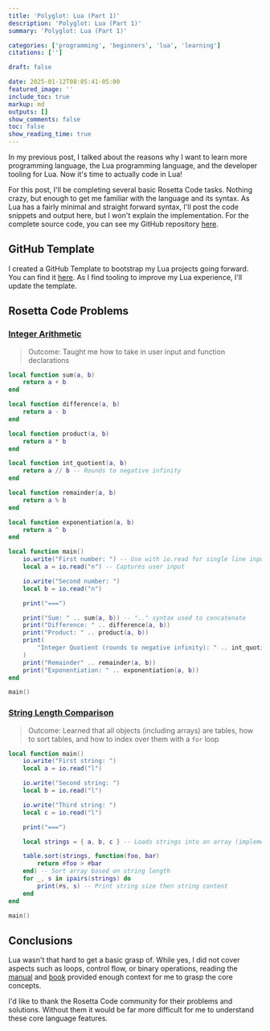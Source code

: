```yaml
---
title: 'Polyglot: Lua (Part 1)'
description: 'Polyglot: Lua (Part 1)'
summary: 'Polyglot: Lua (Part 1)'

categories: ['programming', 'beginners', 'lua', 'learning']
citations: ['']

draft: false

date: 2025-01-12T08:05:41-05:00
featured_image: ''
include_toc: true
markup: md
outputs: []
show_comments: false
toc: false
show_reading_time: true
---
```


In my previous post, I talked about the reasons why I want to learn more programming language, the Lua programming language, and the developer tooling for Lua. Now it's time to actually code in Lua!

For this post, I'll be completing several basic Rosetta Code tasks. Nothing crazy, but enough to get me familiar with the language and its syntax. As Lua has a fairly minimal and straight forward syntax, I'll post the code snippets and output here, but I won't explain the implementation. For the complete source code, you can see my GitHub repository [here](https://github.com/NicholasSynovic/example_lua).

## GitHub Template

I created a GitHub Template to bootstrap my Lua projects going forward. You can find it [here](https://github.com/NicholasSynovic/template_lua). As I find tooling to improve my Lua experience, I'll update the template.

## Rosetta Code Problems

### [Integer Arithmetic](https://rosettacode.org/wiki/Arithmetic/Integer)

> Outcome: Taught me how to take in user input and function declarations

```lua
local function sum(a, b)
    return a + b
end

local function difference(a, b)
    return a - b
end

local function product(a, b)
    return a * b
end

local function int_quotient(a, b)
    return a // b -- Rounds to negative infinity
end

local function remainder(a, b)
    return a % b
end

local function exponentiation(a, b)
    return a ^ b
end

local function main()
    io.write("First number: ") -- Use with io.read for single line input
    local a = io.read("n") -- Captures user input

    io.write("Second number: ")
    local b = io.read("n")

    print("===")

    print("Sum: " .. sum(a, b)) -- ".." syntax used to concatenate
    print("Difference: " .. difference(a, b))
    print("Product: " .. product(a, b))
    print(
        "Integer Quotient (rounds to negative infinity): " .. int_quotient(a, b)
    )
    print("Remainder" .. remainder(a, b))
    print("Exponentiation: " .. exponentiation(a, b))
end

main()
```

### [String Length Comparison](https://rosettacode.org/wiki/Compare_length_of_two_strings)

> Outcome: Learned that all objects (including arrays) are tables, how to sort tables, and how to index over them with a `for` loop

```lua
local function main()
    io.write("First string: ")
    local a = io.read("l")

    io.write("Second string: ")
    local b = io.read("l")

    io.write("Third string: ")
    local c = io.read("l")

    print("===")

    local strings = { a, b, c } -- Loads strings into an array (implemented as a table)

    table.sort(strings, function(foo, bar)
        return #foo > #bar
    end) -- Sort array based on string length
    for _, s in ipairs(strings) do
        print(#s, s) -- Print string size then string content
    end
end

main()
```

## Conclusions

Lua wasn't that hard to get a basic grasp of. While yes, I did not cover aspects such as loops, control flow, or binary operations, reading the [manual](https://www.lua.org/manual/5.4/) and [book](https://www.lua.org/pil/contents.html) provided enough context for me to grasp the core concepts.

I'd like to thank the Rosetta Code community for their problems and solutions. Without them it would be far more difficult for me to understand these core language features.

